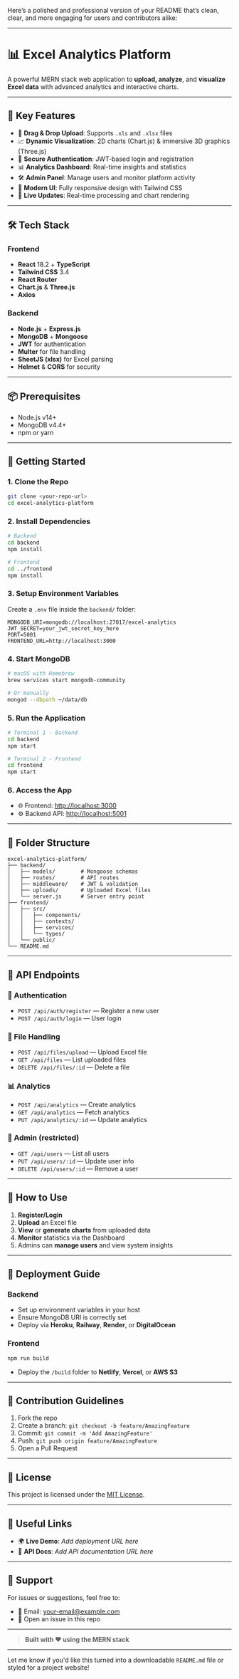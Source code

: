 Here’s a polished and professional version of your README that’s clean, clear, and more engaging for users and contributors alike:

---

# 📊 Excel Analytics Platform

A powerful MERN stack web application to **upload, analyze**, and **visualize Excel data** with advanced analytics and interactive charts.

---

## 🚀 Key Features

* 📂 **Drag & Drop Upload**: Supports `.xls` and `.xlsx` files
* 📈 **Dynamic Visualization**: 2D charts (Chart.js) & immersive 3D graphics (Three.js)
* 🔐 **Secure Authentication**: JWT-based login and registration
* 📊 **Analytics Dashboard**: Real-time insights and statistics
* 🛠️ **Admin Panel**: Manage users and monitor platform activity
* 🎨 **Modern UI**: Fully responsive design with Tailwind CSS
* 🔄 **Live Updates**: Real-time processing and chart rendering

---

## 🛠️ Tech Stack

### Frontend

* **React** 18.2 + **TypeScript**
* **Tailwind CSS** 3.4
* **React Router**
* **Chart.js** & **Three.js**
* **Axios**

### Backend

* **Node.js** + **Express.js**
* **MongoDB** + **Mongoose**
* **JWT** for authentication
* **Multer** for file handling
* **SheetJS (xlsx)** for Excel parsing
* **Helmet** & **CORS** for security

---

## 📦 Prerequisites

* Node.js v14+
* MongoDB v4.4+
* npm or yarn

---

## 🔧 Getting Started

### 1. Clone the Repo

```bash
git clone <your-repo-url>
cd excel-analytics-platform
```

### 2. Install Dependencies

```bash
# Backend
cd backend
npm install

# Frontend
cd ../frontend
npm install
```

### 3. Setup Environment Variables

Create a `.env` file inside the `backend/` folder:

```env
MONGODB_URI=mongodb://localhost:27017/excel-analytics
JWT_SECRET=your_jwt_secret_key_here
PORT=5001
FRONTEND_URL=http://localhost:3000
```

### 4. Start MongoDB

```bash
# macOS with Homebrew
brew services start mongodb-community

# Or manually
mongod --dbpath ~/data/db
```

### 5. Run the Application

```bash
# Terminal 1 - Backend
cd backend
npm start

# Terminal 2 - Frontend
cd frontend
npm start
```

### 6. Access the App

* 🌐 Frontend: [http://localhost:3000](http://localhost:3000)
* ⚙️ Backend API: [http://localhost:5001](http://localhost:5001)

---

## 📁 Folder Structure

```
excel-analytics-platform/
├── backend/
│   ├── models/        # Mongoose schemas
│   ├── routes/        # API routes
│   ├── middleware/    # JWT & validation
│   ├── uploads/       # Uploaded Excel files
│   └── server.js      # Server entry point
├── frontend/
│   ├── src/
│   │   ├── components/
│   │   ├── contexts/
│   │   ├── services/
│   │   └── types/
│   └── public/
└── README.md
```

---

## 🔐 API Endpoints

### 🔑 Authentication

* `POST /api/auth/register` — Register a new user
* `POST /api/auth/login` — User login

### 📁 File Handling

* `POST /api/files/upload` — Upload Excel file
* `GET /api/files` — List uploaded files
* `DELETE /api/files/:id` — Delete a file

### 📊 Analytics

* `POST /api/analytics` — Create analytics
* `GET /api/analytics` — Fetch analytics
* `PUT /api/analytics/:id` — Update analytics

### 👤 Admin (restricted)

* `GET /api/users` — List all users
* `PUT /api/users/:id` — Update user info
* `DELETE /api/users/:id` — Remove a user

---

## 🧪 How to Use

1. **Register/Login**
2. **Upload** an Excel file
3. **View** or **generate charts** from uploaded data
4. **Monitor** statistics via the Dashboard
5. Admins can **manage users** and view system insights

---

## 🚀 Deployment Guide

### Backend

* Set up environment variables in your host
* Ensure MongoDB URI is correctly set
* Deploy via **Heroku**, **Railway**, **Render**, or **DigitalOcean**

### Frontend

```bash
npm run build
```

* Deploy the `/build` folder to **Netlify**, **Vercel**, or **AWS S3**

---

## 🤝 Contribution Guidelines

1. Fork the repo
2. Create a branch: `git checkout -b feature/AmazingFeature`
3. Commit: `git commit -m 'Add AmazingFeature'`
4. Push: `git push origin feature/AmazingFeature`
5. Open a Pull Request

---

## 📜 License

This project is licensed under the [MIT License](LICENSE).

---

## 🔗 Useful Links

* 🌍 **Live Demo**: *Add deployment URL here*
* 📘 **API Docs**: *Add API documentation URL here*

---

## 📩 Support

For issues or suggestions, feel free to:

* 📧 Email: [your-email@example.com](mailto:your-email@example.com)
* 🐛 Open an issue in this repo

---

> **Built with ❤️ using the MERN stack**

---

Let me know if you'd like this turned into a downloadable `README.md` file or styled for a project website!
